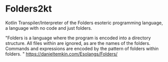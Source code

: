# Folders2kt
Kotlin Transpiler/Interpreter of the Folders esoteric programming language, a language with no code and just folders. 

"Folders is a language where the program is encoded into a directory structure. All files within are ignored, as are the names of the folders. Commands and expressions are encoded by the pattern of folders within folders. "
https://danieltemkin.com/Esolangs/Folders/
